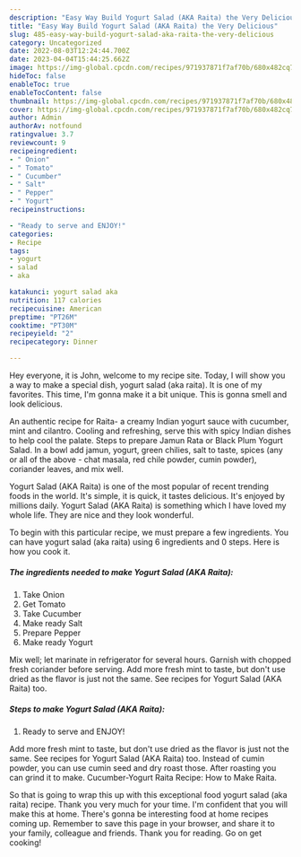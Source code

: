 ```yaml
---
description: "Easy Way Build Yogurt Salad (AKA Raita) the Very Delicious"
title: "Easy Way Build Yogurt Salad (AKA Raita) the Very Delicious"
slug: 485-easy-way-build-yogurt-salad-aka-raita-the-very-delicious
category: Uncategorized
date: 2022-08-03T12:24:44.700Z
date: 2023-04-04T15:44:25.662Z
image: https://img-global.cpcdn.com/recipes/971937871f7af70b/680x482cq70/yogurt-salad-aka-raita-recipe-main-photo.jpg
hideToc: false
enableToc: true
enableTocContent: false
thumbnail: https://img-global.cpcdn.com/recipes/971937871f7af70b/680x482cq70/yogurt-salad-aka-raita-recipe-main-photo.jpg
cover: https://img-global.cpcdn.com/recipes/971937871f7af70b/680x482cq70/yogurt-salad-aka-raita-recipe-main-photo.jpg
author: Admin
authorAv: notfound
ratingvalue: 3.7
reviewcount: 9
recipeingredient:
- " Onion"
- " Tomato"
- " Cucumber"
- " Salt"
- " Pepper"
- " Yogurt"
recipeinstructions:

- "Ready to serve and ENJOY!"
categories:
- Recipe
tags:
- yogurt
- salad
- aka

katakunci: yogurt salad aka 
nutrition: 117 calories
recipecuisine: American
preptime: "PT26M"
cooktime: "PT30M"
recipeyield: "2"
recipecategory: Dinner

---
```



Hey everyone, it is John, welcome to my recipe site. Today, I will show you a way to make a special dish, yogurt salad (aka raita). It is one of my favorites. This time, I'm gonna make it a bit unique. This is gonna smell and look delicious.

An authentic recipe for Raita- a creamy Indian yogurt sauce with cucumber, mint and cilantro. Cooling and refreshing, serve this with spicy Indian dishes to help cool the palate. Steps to prepare Jamun Rata or Black Plum Yogurt Salad. In a bowl add jamun, yogurt, green chilies, salt to taste, spices (any or all of the above - chat masala, red chile powder, cumin powder), coriander leaves, and mix well.

Yogurt Salad (AKA Raita) is one of the most popular of recent trending foods in the world. It's simple, it is quick, it tastes delicious. It's enjoyed by millions daily. Yogurt Salad (AKA Raita) is something which I have loved my whole life. They are nice and they look wonderful.


To begin with this particular recipe, we must prepare a few ingredients. You can have yogurt salad (aka raita) using 6 ingredients and 0 steps. Here is how you cook it.

<!--inarticleads1-->

##### The ingredients needed to make Yogurt Salad (AKA Raita):

1. Take  Onion
1. Get  Tomato
1. Take  Cucumber
1. Make ready  Salt
1. Prepare  Pepper
1. Make ready  Yogurt


Mix well; let marinate in refrigerator for several hours. Garnish with chopped fresh coriander before serving. Add more fresh mint to taste, but don&#39;t use dried as the flavor is just not the same. See recipes for Yogurt Salad (AKA Raita) too. 

<!--inarticleads2-->

##### Steps to make Yogurt Salad (AKA Raita):


1. Ready to serve and ENJOY!

Add more fresh mint to taste, but don&#39;t use dried as the flavor is just not the same. See recipes for Yogurt Salad (AKA Raita) too. Instead of cumin powder, you can use cumin seed and dry roast those. After roasting you can grind it to make. Cucumber-Yogurt Raita Recipe: How to Make Raita. 

So that is going to wrap this up with this exceptional food yogurt salad (aka raita) recipe. Thank you very much for your time. I'm confident that you will make this at home. There's gonna be interesting food at home recipes coming up. Remember to save this page in your browser, and share it to your family, colleague and friends. Thank you for reading. Go on get cooking!
